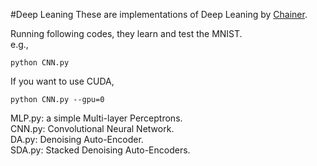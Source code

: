 #Deep Leaning
These are implementations of Deep Leaning by [Chainer](http://chainer.org).  

Running following codes, they learn and test the MNIST.  
e.g.,  
```
python CNN.py 
```
If you want to use CUDA,  
```
python CNN.py --gpu=0  
```

MLP.py: a simple Multi-layer Perceptrons.  
CNN.py: Convolutional Neural Network.  
DA.py: Denoising Auto-Encoder.  
SDA.py: Stacked Denoising Auto-Encoders.
